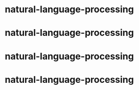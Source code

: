 # natural-language-processing
# natural-language-processing
# natural-language-processing
# natural-language-processing
